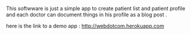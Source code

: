 This softwware is just a simple app to create patient list and patient profile and each doctor can document things in his profile as a blog post .
 
 here is the link to a demo app : http://webdotcom.herokuapp.com
 
 
